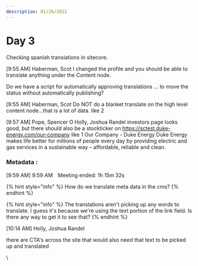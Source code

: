 ```yaml
---
description: 01/26/2022
---
```


# Day 3

Checking spanish translations in sitecore.&#x20; 

\[9:55 AM] Haberman, Scot I changed the profile and you should be able to translate anything under the Content node.

Do we have a script for automatically approving translations ... to move the status without automatically publishing?

\[9:55 AM] Haberman, Scot Do NOT do a blanket translate on the high level content node...that is a lot of data. like 2

\[9:57 AM] Pope, Spencer O Holly, Joshua Randel investors page looks good, but there should also be a stockticker on https://sctest.duke-energy.com/our-company like 1 Our Company - Duke Energy Duke Energy makes life better for millions of people every day by providing electric and gas services in a sustainable way – affordable, reliable and clean.

### Metadata :&#x20; 

\[9:59 AM] 9:59 AM Meeting ended: 1h 15m 32s

{% hint style="info" %}
How do we translate meta data in the cms?
{% endhint %}

{% hint style="info" %}
The translations aren't picking up any words to translate. I guess it's because we're using the text portion of the link field. Is there any way to get it to see that?
{% endhint %}

\[10:14 AM] Holly, Joshua Randel

there are CTA's across the site that would also need that text to be picked up and translated

\
